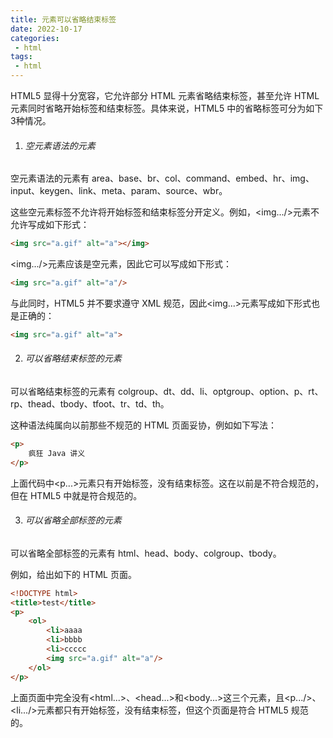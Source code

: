 ```yaml
---
title: 元素可以省略结束标签
date: 2022-10-17
categories:
 - html
tags:
 - html
---
```


HTML5 显得十分宽容，它允许部分 HTML 元素省略结束标签，甚至允许 HTML 元素同时省略开始标签和结束标签。具体来说，HTML5 中的省略标签可分为如下3种情况。

1. ###### 空元素语法的元素

空元素语法的元素有 area、base、br、col、command、embed、hr、img、input、keygen、link、meta、param、source、wbr。

这些空元素标签不允许将开始标签和结束标签分开定义。例如，\<img...\/\>元素不允许写成如下形式：

```html
<img src="a.gif" alt="a"></img>
```

\<img...\/\>元素应该是空元素，因此它可以写成如下形式：

```html
<img src="a.gif" alt="a"/>
```

与此同时，HTML5 并不要求遵守 XML 规范，因此\<img...\>元素写成如下形式也是正确的：

```html
<img src="a.gif" alt="a">
```

2. ###### 可以省略结束标签的元素

可以省略结束标签的元素有 colgroup、dt、dd、li、optgroup、option、p、rt、rp、thead、tbody、tfoot、tr、td、th。

这种语法纯属向以前那些不规范的 HTML 页面妥协，例如如下写法：

```html
<p>
    疯狂 Java 讲义
</p>
```

上面代码中\<p...\>元素只有开始标签，没有结束标签。这在以前是不符合规范的，但在 HTML5 中就是符合规范的。

3. ###### 可以省略全部标签的元素

可以省略全部标签的元素有 html、head、body、colgroup、tbody。

例如，给出如下的 HTML 页面。

```html
<!DOCTYPE html>
<title>test</title>
<p>
    <ol>
        <li>aaaa
        <li>bbbb
        <li>ccccc
        <img src="a.gif" alt="a"/>
	</ol>
</p>
```

上面页面中完全没有\<html...\>、\<head...\>和\<body...\>这三个元素，且\<p...\/\>、\<li...\/\>元素都只有开始标签，没有结束标签，但这个页面是符合 HTML5 规范的。